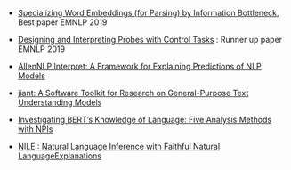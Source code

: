 * [Specializing Word Embeddings (for Parsing) by Information Bottleneck](https://www.aclweb.org/anthology/D19-1276.pdf), Best paper EMNLP 2019
* [Designing and Interpreting Probes with Control Tasks](https://www.aclweb.org/anthology/D19-1275.pdf) : Runner up paper EMNLP 2019
* [AllenNLP Interpret: A Framework for Explaining Predictions of NLP Models](https://www.aclweb.org/anthology/D19-3002.pdf) 
* [jiant: A Software Toolkit for Research on General-Purpose Text Understanding Models](https://arxiv.org/pdf/2003.02249.pdf)
* [Investigating BERT’s Knowledge of Language: Five Analysis Methods with NPIs](https://arxiv.org/pdf/1909.02597.pdf)

* [NILE : Natural Language Inference with Faithful Natural LanguageExplanations](https://www.aclweb.org/anthology/2020.acl-main.771.pdf)